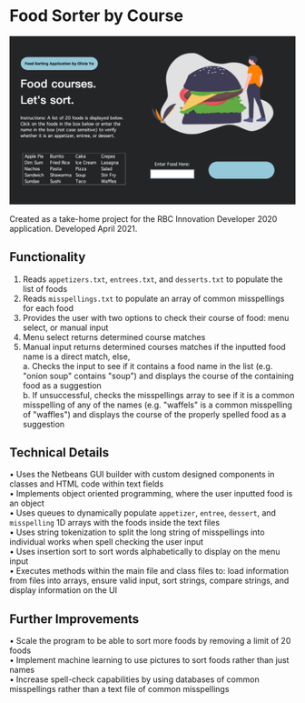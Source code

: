 # Food Sorter by Course

<img src="gui.png" width="600">

Created as a take-home project for the RBC Innovation Developer 2020 application. Developed April 2021.

## Functionality

1. Reads `appetizers.txt`, `entrees.txt`, and `desserts.txt` to populate the list of foods
2. Reads `misspellings.txt` to populate an array of common misspellings for each food
3. Provides the user with two options to check their course of food: menu select, or manual input
4. Menu select returns determined course matches
5. Manual input returns determined courses matches if the inputted food name is a direct match, else, <br>
a. Checks the input to see if it contains a food name in the list (e.g. "onion soup" contains "soup") and displays the course of the containing food as a suggestion <br>
b. If unsuccessful, checks the misspellings array to see if it is a common misspelling of any of the names (e.g. "waffels" is a common misspelling of "waffles") and displays the course of the properly spelled food as a suggestion 

## Technical Details

• Uses the Netbeans GUI builder with custom designed components in classes and HTML code within text fields <br>
• Implements object oriented programming, where the user inputted food is an object <br>
• Uses queues to dynamically populate `appetizer`, `entree`, `dessert`, and `misspelling` 1D arrays with the foods inside the text files <br>
• Uses string tokenization to split the long string of misspellings into individual works when spell checking the user input <br>
• Uses insertion sort to sort words alphabetically to display on the menu input <br>
• Executes methods within the main file and class files to: load information from files into arrays, ensure valid input, sort strings, compare strings, and display information on the UI <br>

## Further Improvements

• Scale the program to be able to sort more foods by removing a limit of 20 foods <br>
• Implement machine learning to use pictures to sort foods rather than just names <br>
• Increase spell-check capabilities by using databases of common misspellings rather than a text file of common misspellings
